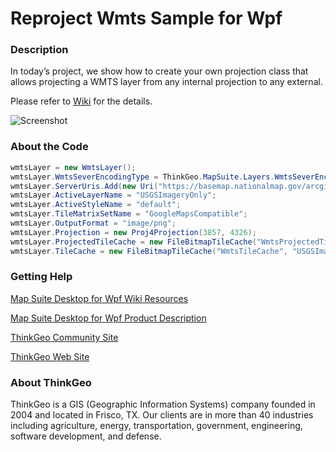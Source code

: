 # Reproject Wmts Sample for Wpf

### Description
In today’s project, we show how to create your own projection class that allows projecting a WMTS layer from any internal projection to any external. 

Please refer to [Wiki](http://wiki.thinkgeo.com/wiki/map_suite_desktop_for_wpf) for the details.

![Screenshot](https://gitlab.com/thinkgeo/public/thinkgeo-desktop-maps/-/raw/support/v10/samples/wpf/ReprojectWmtsSample/Screenshot.png)

### About the Code
```csharp
wmtsLayer = new WmtsLayer();
wmtsLayer.WmtsSeverEncodingType = ThinkGeo.MapSuite.Layers.WmtsSeverEncodingType.Kvp;
wmtsLayer.ServerUris.Add(new Uri("https://basemap.nationalmap.gov/arcgis/rest/services/USGSImageryOnly/MapServer/WMTS"));
wmtsLayer.ActiveLayerName = "USGSImageryOnly";
wmtsLayer.ActiveStyleName = "default";
wmtsLayer.TileMatrixSetName = "GoogleMapsCompatible";
wmtsLayer.OutputFormat = "image/png";
wmtsLayer.Projection = new Proj4Projection(3857, 4326);
wmtsLayer.ProjectedTileCache = new FileBitmapTileCache("WmtsProjectedTileCache", "USGSImageryOnly-4326");
wmtsLayer.TileCache = new FileBitmapTileCache("WmtsTileCache", "USGSImageryOnly-3857");
```
### Getting Help

[Map Suite Desktop for Wpf Wiki Resources](http://wiki.thinkgeo.com/wiki/map_suite_desktop_for_wpf)

[Map Suite Desktop for Wpf Product Description](https://thinkgeo.com/ui-controls#desktop-platforms)

[ThinkGeo Community Site](http://community.thinkgeo.com/)

[ThinkGeo Web Site](http://www.thinkgeo.com)

### About ThinkGeo
ThinkGeo is a GIS (Geographic Information Systems) company founded in 2004 and located in Frisco, TX. Our clients are in more than 40 industries including agriculture, energy, transportation, government, engineering, software development, and defense.
